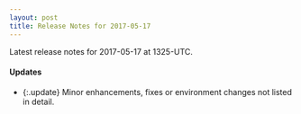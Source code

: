 ```yaml
---
layout: post
title: Release Notes for 2017-05-17
---
```


Latest release notes for 2017-05-17 at 1325-UTC.

<div class='updates' markdown='1'>

#### Updates

- {:.update} Minor enhancements, fixes or environment changes not listed in detail.

</div>


